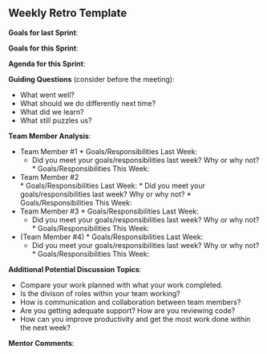 ## Weekly Retro Template  

**Goals for last Sprint**:

**Goals for this Sprint**:

**Agenda for this Sprint**:

**Guiding Questions** (consider before the meeting):

  *  What went well?
  *  What should we do differently next time?
  *  What did we learn?
  *  What still puzzles us?
 
**Team Member Analysis**:

  *  Team Member #1
    * Goals/Responsibilities Last Week:
        * Did you meet your goals/responsibilities last week? Why or why not?
    * Goals/Responsibilities This Week:
  *  Team Member #2    
    * Goals/Responsibilities Last Week:
         * Did you meet your goals/responsibilities last week? Why or why not?
    * Goals/Responsibilities This Week:
  *  Team Member #3
    * Goals/Responsibilities Last Week:
        * Did you meet your goals/responsibilities last week? Why or why not?
    * Goals/Responsibilities This Week:
  *  (Team Member #4)
    * Goals/Responsibilities Last Week:
       * Did you meet your goals/responsibilities last week? Why or why not?
    * Goals/Responsibilities This Week:

**Additional Potential Discussion Topics**:

  *  Compare your work planned with what your work completed. 
  *  Is the divison of roles within your team working?
  *  How is communication and collaboration between team members?
  *  Are you getting adequate support? How are you reviewing code?
  *  How can you improve productivity and get the most work done within the next week?

**Mentor Comments**:
